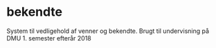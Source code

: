 # bekendte
System til vedligehold af venner og bekendte. Brugt til undervisning på DMU 1. semester efterår 2018
